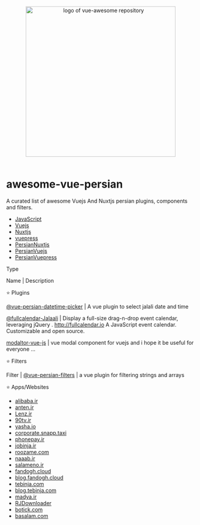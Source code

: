 <p align="center">
  <br>
  <img width="400" src="./logo.png" alt="logo of vue-awesome repository">
  <br>
  <br>
</p>

# awesome-vue-persian
A curated list of awesome Vuejs And Nuxtjs persian plugins, components and filters.

 - [JavaScript](#javascript)
 - [Vuejs](#vuejs)
 - [Nuxtjs](#Nuxtjs)
 - [vuepress](#vuepress)
 - [PersianNuxtjs](#persianNuxtjs)
 - [PersianVuejs](#persianvuejs)
 - [PersianVuepress](#vuepress)
 
 
Type

Name | Description


:star: Plugins

[@vue-persian-datetime-picker](https://github.com/talkhabi/vue-persian-datetime-picker) | A vue plugin to select jalali date and time

[@fullcalendar-Jalaali](https://github.com/Natico/fullcalendar-Jalaali) | Display a full-size drag-n-drop event calendar, leveraging jQuery . http://fullcalendar.io A JavaScript event calendar. Customizable and open 
source.

[modaltor-vue-js](https://github.com/davodaslanifakor/modaltor) | vue modal component for vuejs and i hope it be useful for everyone ...


:star: Filters

Filter | [@vue-persian-filters](https://github.com/aliyr/vue-persian-filters) | a vue plugin for filtering strings and arrays


:star: Apps/Websites

 - [alibaba.ir](https://www.alibaba.ir)
 - [anten.ir](https://www.anten.ir)
 - [Lenz.ir](http://lenz.ir)
 - [90tv.ir](https://90tv.ir)
 - [yasha.io](https://yasha.io)
 - [corporate.snapp.taxi](https://corporate.snapp.taxi)
 - [phonepay.ir](https://www.phonepay.ir)
 - [jobinja.ir](https://jobinja.ir)
 - [roozame.com](http://www.roozame.com)
 - [naaab.ir](http://www.naaab.ir)
 - [salameno.ir](https://salameno.ir)
 - [fandogh.cloud](https://fandogh.cloud)
 - [blog.fandogh.cloud](https://blog.fandogh.cloud)
 - [tebinja.com](http://tebinja.com)
 - [blog.tebinja.com](https://blog.tebinja.com)
 - [madya.ir](http://www.madya.ir)
 - [RJDownloader](https://narsiiis.github.io/rjdownloader/)
 - [botick.com](https://botick.com/)
 - [basalam.com](https://basalam.com/)
